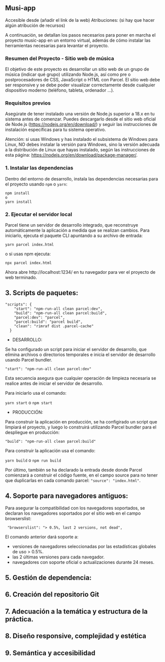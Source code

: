 ## Musi-app

Accesible desde (añadir el link de la web)
Atribuciones: (si hay que hacer algún atribución de recursos)


A continuación, se detallan los pasos necesarios para poner en marcha el proyecto music-app en un entorno virtual, además de cómo instalar las herramientas necesarias para levantar el proyecto.

### Resumen del Proyecto - Sitio web de música

El objetivo de este proyecto es desarrollar un sitio web de un grupo de música (indicar qué grupo) utilizando Node.js, así como pre o postprocesadores de CSS, JavaScript o HTML con Parcel. El sitio web debe ser responsive y se debe poder visualizar correctamente desde cualquier dispositivo moderno (teléfono, tableta, ordenador ...). 

### Requisitos previos

Asegúrate de tener instalado una versión de Node.js superior a 18.x en tu sistema antes de comenzar. Puedes descargarlo desde el sitio web oficial de Node.js (https://nodejs.org/en/download/) y seguir las instrucciones de instalación específicas para tu sistema operativo.

Atención: si usas Windows y has instalado el subsistema de Windows para Linux, NO debes instalar la versión para Windows, sino la versión adecuada a la distribución de Linux que hayas instalado, según las instrucciones de esta página: https://nodejs.org/en/download/package-manager/.


### 1. Instalar las dependencias

Dentro del entorno de desarrollo, instala las dependencias necesarias para el proyecto usando ```npm``` o ```yarn```:

```
npm install 
o
yarn install
```

### 2. Ejecutar el servidor local

Parcel tiene un servidor de desarrollo integrado, que reconstruye automáticamente la aplicación a medida que se realizan cambios. Para iniciarlo, ejecuta el paquete CLI apuntando a su archivo de entrada:

```
yarn parcel index.html
```

o si usas npm ejecuta:

```
npx parcel index.html
```

Ahora abre http://localhost:1234/ en tu navegador para ver el proyecto de web terminado.


## 3. Scripts de paquetes:

```
"scripts": {
    "start": "npm-run-all clean parcel:dev",
    "build": "npm-run-all clean parcel:build",
    "parcel:dev": "parcel", 
    "parcel:build": "parcel build", 
    "clean": "rimraf dist .parcel-cache"
  }
```


- DESARROLLO:

Se ha configurado un script para iniciar el servidor de desarrollo, que elimina archivos o directorios temporales e inicia el servidor de desarrollo usando Parcel bundler.

```"start": "npm-run-all clean parcel:dev"```

Esta secuencia asegura que cualquier operación de limpieza necesaria se realice antes de iniciar el servidor de desarrollo.

Para iniciarlo usa el comando:

```yarn start``` 
o 
```npm start``` 



- PRODUCCIÓN: 

Para construir la aplicación en producción, se ha configirado un script que limpiará el proyecto, y luego lo construirá utilizando Parcel bundler para el despliegue en producción: 

```"build": "npm-run-all clean parcel:build"```

Para construir la aplicación usa el comando:

```yarn build```
o
```npm run build```


Por último, también se ha declarado la entrada desde donde Parcel comienzará a construir el código fuente, en el campo source para no tener que duplicarlas en cada comando parcel: ```"source": "index.html"```.


## 4. Soporte para navegadores antiguos:

Para asegurar la compatibilidad con los navegadores soportados, se declaran los navegadores soportados por el sitio web en el campo browserslist: 

```
 "browserslist": "> 0.5%, last 2 versions, not dead",
```

El comando anterior dará soporte a: 
- versiones de navegadores seleccionadas por las estadísticas globales de uso > 0.5%.
- las 2 últimas versiones para cada navegador.
- navegadores con soporte oficial o actualizaciones durante 24 meses.

## 5. Gestión de dependencia: 



## 6. Creación del repositorio Git


## 7. Adecuación a la temática y estructura de la práctica.

## 8. Diseño responsive, complejidad y estética

## 9. Semántica y accesibilidad
